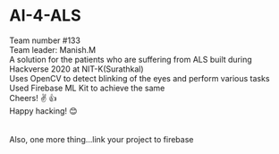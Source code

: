 # AI-4-ALS
Team number #133<br>
Team leader: Manish.M<br>
A solution for the patients who are suffering from ALS built during Hackverse 2020 at NIT-K(Surathkal)<br>
Uses OpenCV to detect blinking of the eyes and perform various tasks<br>
Used Firebase ML Kit to achieve the same<br>
Cheers! ✌ 👍<br>
Happy hacking! 😊<br><br>
<br>
Also, one more thing...link your project to firebase
